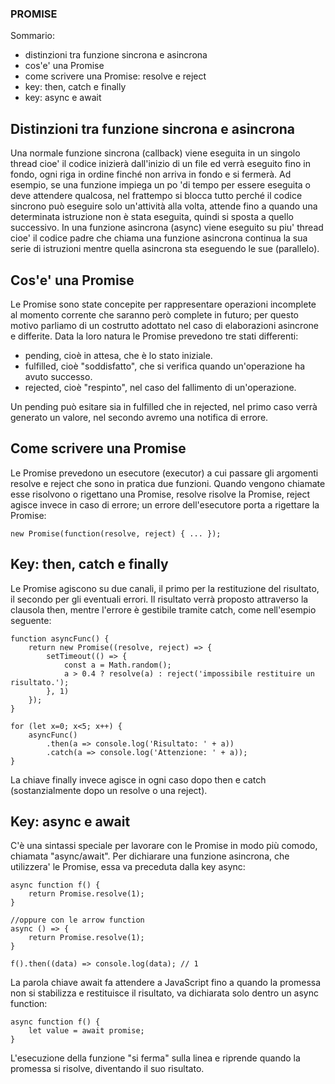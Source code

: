 ### PROMISE

Sommario:
- distinzioni tra funzione sincrona e asincrona
- cos'e' una Promise
- come scrivere una Promise: resolve e reject
- key: then, catch e finally
- key: async e await

## Distinzioni tra funzione sincrona e asincrona

Una normale funzione sincrona (callback) viene eseguita in un singolo thread cioe' il codice inizierà dall'inizio di un file ed verrà eseguito fino in fondo, ogni riga in ordine finché non arriva in fondo e si fermerà. Ad esempio, se una funzione impiega un po 'di tempo per essere eseguita o deve attendere qualcosa, nel frattempo si blocca tutto perché il codice sincrono può eseguire solo un'attività alla volta, attende fino a quando una determinata istruzione non è stata eseguita, quindi si sposta a quello successivo.
In una funzione asincrona (async) viene eseguito su piu' thread cioe' il codice padre che chiama una funzione asincrona continua la sua serie di istruzioni mentre quella asincrona sta eseguendo le sue (parallelo).

## Cos'e' una Promise

Le Promise sono state concepite per rappresentare operazioni incomplete al momento corrente che saranno però complete in futuro; per questo motivo parliamo di un costrutto adottato nel caso di elaborazioni asincrone e differite. Data la loro natura le Promise prevedono tre stati differenti:

- pending, cioè in attesa, che è lo stato iniziale.
- fulfilled, cioè "soddisfatto", che si verifica quando un'operazione ha avuto successo.
- rejected, cioè "respinto", nel caso del fallimento di un'operazione.

Un pending può esitare sia in fulfilled che in rejected, nel primo caso verrà generato un valore, nel secondo avremo una notifica di errore.

## Come scrivere una Promise

Le Promise prevedono un esecutore (executor) a cui passare gli argomenti resolve e reject che sono in pratica due funzioni. Quando vengono chiamate esse risolvono o rigettano una Promise, resolve risolve la Promise, reject agisce invece in caso di errore; un errore dell'esecutore porta a rigettare la Promise:

    new Promise(function(resolve, reject) { ... });

## Key: then, catch e finally

Le Promise agiscono su due canali, il primo per la restituzione del risultato, il secondo per gli eventuali errori. Il risultato verrà proposto attraverso la clausola then, mentre l'errore è gestibile tramite catch, come nell'esempio seguente:

    function asyncFunc() {
        return new Promise((resolve, reject) => {
            setTimeout(() => {
                const a = Math.random();
                a > 0.4 ? resolve(a) : reject('impossibile restituire un risultato.');
            }, 1)
        });
    }

    for (let x=0; x<5; x++) {
        asyncFunc()
            .then(a => console.log('Risultato: ' + a))
            .catch(a => console.log('Attenzione: ' + a));
    }

La chiave finally invece agisce in ogni caso dopo then e catch (sostanzialmente dopo un resolve o una reject).

## Key: async e await

C'è una sintassi speciale per lavorare con le Promise in modo più comodo, chiamata "async/await". Per dichiarare una funzione asincrona, che utilizzera' le Promise, essa va preceduta dalla key async:

    async function f() {
        return Promise.resolve(1);
    }

    //oppure con le arrow function
    async () => {
        return Promise.resolve(1);
    }

    f().then((data) => console.log(data); // 1

La parola chiave await fa attendere a JavaScript fino a quando la promessa non si stabilizza e restituisce il risultato, va dichiarata solo dentro un async function:

    async function f() {
        let value = await promise;
    }

L'esecuzione della funzione "si ferma" sulla linea e riprende quando la promessa si risolve, diventando il suo risultato. 
